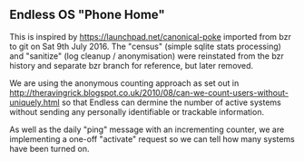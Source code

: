 Endless OS "Phone Home"
-----------------------

This is inspired by https://launchpad.net/canonical-poke imported from bzr to git
on Sat 9th July 2016. The "census" (simple sqlite stats processing) and
"sanitize" (log cleanup / anonymisation) were reinstated from the bzr
history and separate bzr branch for reference, but later removed.

We are using the anonymous counting approach as set out in
http://theravingrick.blogspot.co.uk/2010/08/can-we-count-users-without-uniquely.html
so that Endless can dermine the number of active systems without sending any
personally identifiable or trackable information.

As well as the daily "ping" message with an incrementing counter, we are
implementing a one-off "activate" request so we can tell how many systems have
been turned on.
